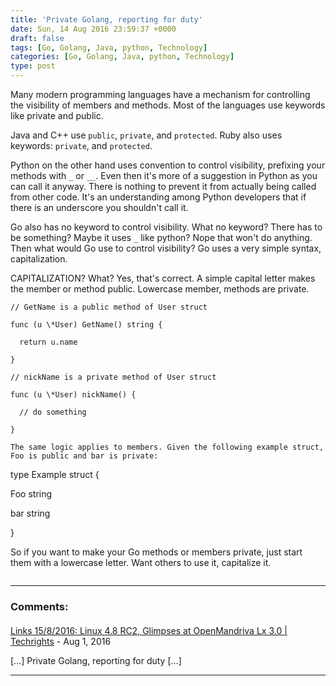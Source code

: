 ```yaml
---
title: 'Private Golang, reporting for duty'
date: Sun, 14 Aug 2016 23:59:37 +0000
draft: false
tags: [Go, Golang, Java, python, Technology]
categories: [Go, Golang, Java, python, Technology]
type: post
---
```


Many modern programming languages have a mechanism for controlling the visibility of members and methods. Most of the languages use keywords like private and public.

Java and C++ use `public`, `private`, and `protected`. Ruby also uses keywords: `private`, and `protected`.

Python on the other hand uses convention to control visibility, prefixing your methods with `_` or `__`. Even then it's more of a suggestion in Python as you can call it anyway. There is nothing to prevent it from actually being called from other code. It's an understanding among Python developers that if there is an underscore you shouldn't call it.

Go also has no keyword to control visibility. What no keyword? There has to be something? Maybe it uses `_` like python? Nope that won't do anything. Then what would Go use to control visibility? Go uses a very simple syntax, capitalization.

CAPITALIZATION? What? Yes, that's correct. A simple capital letter makes the member or method public. Lowercase member, methods are private.

```
// GetName is a public method of User struct

func (u \*User) GetName() string {

  return u.name

}

// nickName is a private method of User struct

func (u \*User) nickName() {

  // do something

}

The same logic applies to members. Given the following example struct, Foo is public and bar is private:

```
type Example struct {

  Foo string

  bar string

}

So if you want to make your Go methods or members private, just start them with a lowercase letter. Want others to use it, capitalize it.


```
```
---
### Comments:
####
[Links 15/8/2016: Linux 4.8 RC2, Glimpses at OpenMandriva Lx 3.0 | Techrights](http://techrights.org/2016/08/15/glimpses-at-openmandriva-lx-3-0/ "") - <time datetime="2016-08-15 19:59:51">Aug 1, 2016</time>

\[…\] Private Golang, reporting for duty \[…\]
<hr />
